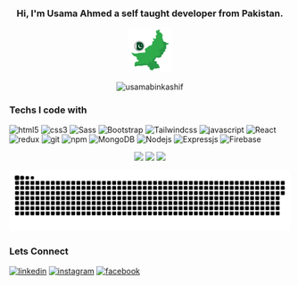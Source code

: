 <h3 align="center">Hi, I'm Usama Ahmed 
a self taught developer from <strong>Pakistan.</strong> 
</h3>
<p align="center"><img src="https://github.com/UsamaBinKashif/UsamaBinKashif/blob/main/flag.png" width="80"/></p>
<p align="center"> <img src="https://komarev.com/ghpvc/?username=usamabinkashif&label=Profile%20views&color=0e75b6&style=flat" alt="usamabinkashif" /> </p>

<h3>Techs I code with</h3>
<p>
 <img alt="html5" src="https://img.shields.io/badge/-HTML5-E34F26?style=flat-square&logo=html5&logoColor=white" />
 <img alt="css3" src="https://img.shields.io/badge/-CSS3-1a73e8?style=flat-square&logo=css3&logoColor=white" />
 <img alt="Sass" src="https://img.shields.io/badge/-Sass-CC6699?style=flat-square&logo=sass&logoColor=white" />
  <img alt="Bootstrap" src="https://img.shields.io/badge/-Bootstrap-7952B3?style=flat-square&logo=Bootstrap&logoColor=white" />
  <img alt="Tailwindcss" src="https://img.shields.io/badge/-Tailwind CSS-58A6FF?style=flat-square&logo=tailwindcss&logoColor=white" />
 <img alt="javascript" src="https://img.shields.io/badge/-Javascript-F7B93E?style=flat-square&logo=javascript&logoColor=white" />
  <img alt="React" src="https://img.shields.io/badge/-React-45b8d8?style=flat-square&logo=react&logoColor=white" />
  <img alt="redux" src="https://img.shields.io/badge/-Redux-764ABC?style=flat-square&logo=redux&logoColor=white" />
  <img alt="git" src="https://img.shields.io/badge/-Git-F05032?style=flat-square&logo=git&logoColor=white" />
  <img alt="npm" src="https://img.shields.io/badge/-NPM-CB3837?style=flat-square&logo=npm&logoColor=white" />
  <img alt="MongoDB" src="https://img.shields.io/badge/-MongoDB-13aa52?style=flat-square&logo=mongodb&logoColor=white" />
  <img alt="Nodejs" src="https://img.shields.io/badge/-Nodejs-43853d?style=flat-square&logo=Node.js&logoColor=white" />
  <img alt="Expressjs" src="https://img.shields.io/badge/-Express JS-FFFFFF?style=flat-square&logo=Express.JS&logoColor=white" />
 <img alt="Firebase" src="https://img.shields.io/badge/Firebase-%23039BE5.svg?style=flat-square&logo=firebase" />
</p>




<p align="center">
  <img src="https://github-readme-stats.vercel.app/api?username=usamabinkashif&show_icons=true&locale=en" width="400" />
  <img src="https://github-readme-streak-stats.herokuapp.com/?user=usamabinkashif&" width="400" /> 
  <img src="https://github-readme-stats.vercel.app/api/top-langs?username=usamabinkashif&show_icons=true&locale=en&layout=compact" width="400" />
</p>


<p align="center">
    <img src="https://github.com/UsamaBinKashif/UsamaBinKashif/blob/output/github-contribution-grid-snake.svg"/>
</p>



<h3>Lets Connect</h3>
<p>
 <a href="https://www.linkedin.com/in/usamabinkashif/" target="_blank"><img alt="linkedin" src="https://cdn-icons-png.flaticon.com/512/174/174857.png" width="30"/></a>
 <a href="https://www.instagram.com/brownandproud._/" target="_blank"><img alt="instagram" src="https://cdn-icons-png.flaticon.com/512/2111/2111463.png" width="30"/></a>
 <a href="https://www.facebook.com/usamasheikh22/" target="_blank"><img alt="facebook" src="https://cdn-icons-png.flaticon.com/512/733/733547.png" width="30"/></a>
</p>
 
 
